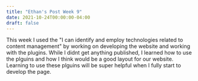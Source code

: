 ```yaml
---
title: "Ethan's Post Week 9"
date: 2021-10-24T00:00:00-04:00
draft: false
---
```


This week I used the "I can identify and employ technologies related to content management" by working on developing the website and working with the plugins. While I didnt get anything published, I learned how to use the plguins and how I think would be a good layout for our website. Learning to use these plguins will be super helpful when I fully start to develop the page. 
